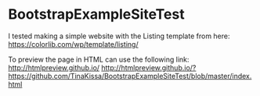 # BootstrapExampleSiteTest

I tested making a simple website with the Listing template from here:
https://colorlib.com/wp/template/listing/

To preview the page in HTML can use the following link: http://htmlpreview.github.io/
http://htmlpreview.github.io/?https://github.com/TinaKissa/BootstrapExampleSiteTest/blob/master/index.html



